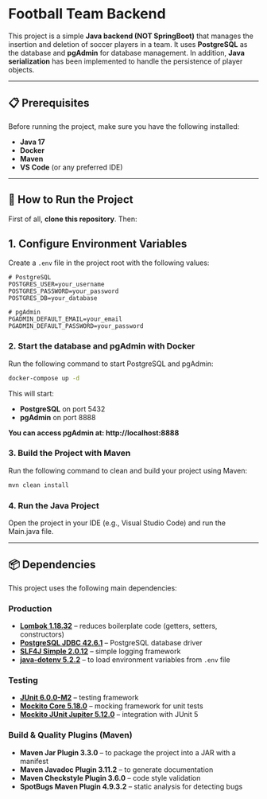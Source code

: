 # Football Team Backend

This project is a simple **Java backend (NOT SpringBoot)** that manages the insertion and deletion of soccer players in a team. It uses **PostgreSQL** as the database and **pgAdmin** for database management.
In addition, **Java serialization** has been implemented to handle the persistence of player objects.


---

## 📋 Prerequisites

Before running the project, make sure you have the following installed:

- **Java 17**
- **Docker**
- **Maven**
- **VS Code** (or any preferred IDE)

---

## 🚀 How to Run the Project

First of all, **clone this repository**. 
Then:

## 1. Configure Environment Variables

Create a `.env` file in the project root with the following values:

```env
# PostgreSQL
POSTGRES_USER=your_username
POSTGRES_PASSWORD=your_password
POSTGRES_DB=your_database

# pgAdmin
PGADMIN_DEFAULT_EMAIL=your_email
PGADMIN_DEFAULT_PASSWORD=your_password
```

### 2. Start the database and pgAdmin with Docker
Run the following command to start PostgreSQL and pgAdmin:

```bash
docker-compose up -d
```
This will start:

- **PostgreSQL** on port 5432
- **pgAdmin** on port 8888

**You can access pgAdmin at: http://localhost:8888**

### 3. Build the Project with Maven

Run the following command to clean and build your project using Maven:

```bash
mvn clean install
```

### 4. Run the Java Project

Open the project in your IDE (e.g., Visual Studio Code) and run the Main.java file.

---

## 📦 Dependencies

This project uses the following main dependencies:

### Production
- **[Lombok 1.18.32](https://projectlombok.org/)** – reduces boilerplate code (getters, setters, constructors)
- **[PostgreSQL JDBC 42.6.1](https://jdbc.postgresql.org/)** – PostgreSQL database driver
- **[SLF4J Simple 2.0.12](http://www.slf4j.org/)** – simple logging framework
- **[java-dotenv 5.2.2](https://github.com/cdimascio/java-dotenv)** – to load environment variables from `.env` file

### Testing
- **[JUnit 6.0.0-M2](https://junit.org/junit5/)** – testing framework
- **[Mockito Core 5.18.0](https://site.mockito.org/)** – mocking framework for unit tests
- **[Mockito JUnit Jupiter 5.12.0](https://site.mockito.org/)** – integration with JUnit 5

### Build & Quality Plugins (Maven)
- **Maven Jar Plugin 3.3.0** – to package the project into a JAR with a manifest
- **Maven Javadoc Plugin 3.11.2** – to generate documentation
- **Maven Checkstyle Plugin 3.6.0** – code style validation
- **SpotBugs Maven Plugin 4.9.3.2** – static analysis for detecting bugs



